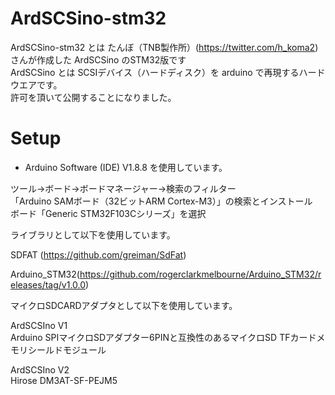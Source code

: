 # ArdSCSino-stm32

ArdSCSino-stm32 とは たんぼ（TNB製作所）(https://twitter.com/h_koma2) さんが作成した ArdSCSino のSTM32版です<br>
ArdSCSino とは SCSIデバイス（ハードディスク）を arduino で再現するハードウエアです。<br>
許可を頂いて公開することになりました。<br>

# Setup
* Arduino Software (IDE) V1.8.8 を使用しています。<br>

 ツール->ボード->ボードマネージャー->検索のフィルター<br>
 「Arduino SAMボード（32ビットARM Cortex-M3）」の検索とインストール<br>
 ボード「Generic STM32F103Cシリーズ」を選択<br>

 ライブラリとして以下を使用しています。<br>
 
 SDFAT (https://github.com/greiman/SdFat)<br>

 Arduino_STM32(https://github.com/rogerclarkmelbourne/Arduino_STM32/releases/tag/v1.0.0)<br>

 マイクロSDCARDアダプタとして以下を使用しています。<br>

 ArdSCSIno V1<br>
 Arduino SPIマイクロSDアダプター6PINと互換性のあるマイクロSD TFカードメモリシールドモジュール<br>

 ArdSCSIno V2<br>
 Hirose DM3AT-SF-PEJM5<br>
